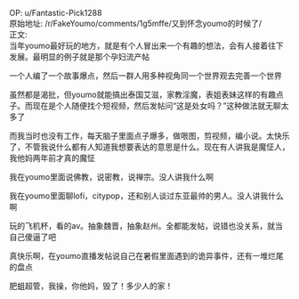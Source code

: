 
OP: u/Fantastic-Pick1288  
原始地址: /r/FakeYoumo/comments/1g5mffe/又到怀念youmo的时候了/  
正文:  
当年youmo最好玩的地方，就是有个人冒出来一个有趣的想法，会有人接着往下发展。最明显的例子就是那个孕妇流产帖

一个人编了一个故事爆点，然后一群人用多种视角同一个世界观去完善一个世界

虽然都是渴批，但youmo就能搞出泰国艾滋，家教淫魔，表姐表妹这样的有趣点子。而现在是个人随便找个短视频，然后发帖问“这是处女吗？”这种做法就无聊太多了

而我当时也没有工作，每天脑子里面点子爆多，做哏图，剪视频，编小说。太快乐了，不管我说什么都有人知道我想要表达的意思是什么。现在有人讲我是魔怔人，我他妈两年前才真的魔怔

我在youmo里面说佛教，说密教，说禅宗。没人讲我什么啊

我在youmo里面聊lofi，citypop，还和别人谈过东亚最帅的男人。没人讲我什么啊

玩的飞机杯，看的av。抽象魏晋，抽象赵州。全都能发帖，说错也没关系，就当自己傻逼了吧

真快乐啊，在youmo直播发帖说自己在暑假里面遇到的诡异事件，还有一堆烂尾的盘点

肥蛆超管，我操，你他妈，毁了！多少人的家！
